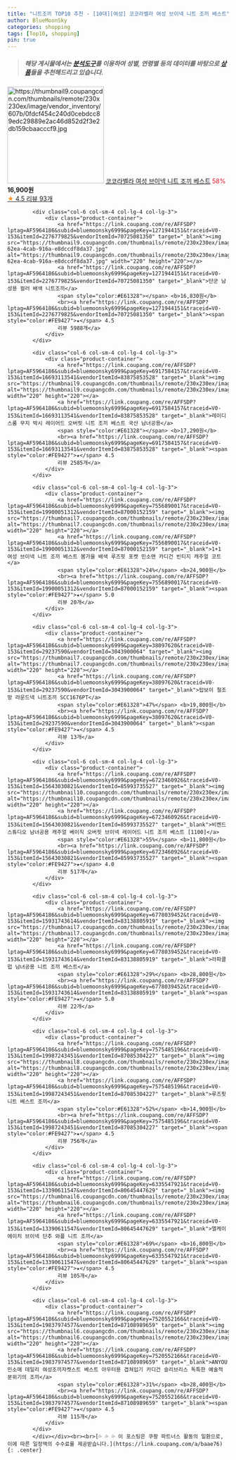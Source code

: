 ```yaml
---
title: "니트조끼 TOP10 추천 - [10대][여성] 코코라벨라 여성 브이넥 니트 조끼 베스트"
author: BlueMoonSky
categories: shopping
tags: [Top10, shopping]
pin: true
---
```


> ##### 해당 게시물에서는 [**분석도구**](https://itemscout.io/)를 이용하여 **성별**, **연령별** 등의 데이터를 바탕으로 [**상품**](https://link.coupang.com/a/baae76)들을 추천해드리고 있습니다.
<div class="container"><div class="row">
            <div class="col-6 col-sm-4 col-lg-4 col-lg-3">
                <div class="product-container">
                    <a href="https://link.coupang.com/re/AFFSDP?lptag=AF5964186&subid=bluemoonsky6999&pageKey=7572905819&traceid=V0-153&itemId=19975341128&vendorItemId=86958194265" target="_blank"><img src="https://thumbnail9.coupangcdn.com/thumbnails/remote/230x230ex/image/vendor_inventory/607b/0fdcf454c240d0cebdcc89edc29889e2ac46d852d2f3e2db159cbaacccf9.jpg" alt="https://thumbnail9.coupangcdn.com/thumbnails/remote/230x230ex/image/vendor_inventory/607b/0fdcf454c240d0cebdcc89edc29889e2ac46d852d2f3e2db159cbaacccf9.jpg" width="220" height="220"></a>
                    <a href="https://link.coupang.com/re/AFFSDP?lptag=AF5964186&subid=bluemoonsky6999&pageKey=7572905819&traceid=V0-153&itemId=19975341128&vendorItemId=86958194265" target="_blank">코코라벨라 여성 브이넥 니트 조끼 베스트</a>
                    <span style="color:#E61328">58%</span> <b>16,900원</b>
                    <br><a href="https://link.coupang.com/re/AFFSDP?lptag=AF5964186&subid=bluemoonsky6999&pageKey=7572905819&traceid=V0-153&itemId=19975341128&vendorItemId=86958194265" target="_blank"><span style="color:#FE9427">★</span> 4.5
                    리뷰 93개</a>
                </div>
            </div>
            
            <div class="col-6 col-sm-4 col-lg-4 col-lg-3">
                <div class="product-container">
                    <a href="https://link.coupang.com/re/AFFSDP?lptag=AF5964186&subid=bluemoonsky6999&pageKey=1271944151&traceid=V0-153&itemId=2276779825&vendorItemId=70725081350" target="_blank"><img src="https://thumbnail9.coupangcdn.com/thumbnails/remote/230x230ex/image/retail/images/2020/02/17/16/0/7672e5bb-62ea-4cab-916a-e8dccdf8da37.jpg" alt="https://thumbnail9.coupangcdn.com/thumbnails/remote/230x230ex/image/retail/images/2020/02/17/16/0/7672e5bb-62ea-4cab-916a-e8dccdf8da37.jpg" width="220" height="220"></a>
                    <a href="https://link.coupang.com/re/AFFSDP?lptag=AF5964186&subid=bluemoonsky6999&pageKey=1271944151&traceid=V0-153&itemId=2276779825&vendorItemId=70725081350" target="_blank">단군 남성용 컬러 배색 니트조끼</a>
                    <span style="color:#E61328"></span> <b>16,830원</b>
                    <br><a href="https://link.coupang.com/re/AFFSDP?lptag=AF5964186&subid=bluemoonsky6999&pageKey=1271944151&traceid=V0-153&itemId=2276779825&vendorItemId=70725081350" target="_blank"><span style="color:#FE9427">★</span> 4.5
                    리뷰 5988개</a>
                </div>
            </div>
            
            <div class="col-6 col-sm-4 col-lg-4 col-lg-3">
                <div class="product-container">
                    <a href="https://link.coupang.com/re/AFFSDP?lptag=AF5964186&subid=bluemoonsky6999&pageKey=6917584157&traceid=V0-153&itemId=16693113541&vendorItemId=83875853528" target="_blank"><img src="https://thumbnail9.coupangcdn.com/thumbnails/remote/230x230ex/image/vendor_inventory/8a93/0b7442a763a7247eefeb068dda1eb026ed78f622254d4fbb6b61be8de436.jpg" alt="https://thumbnail9.coupangcdn.com/thumbnails/remote/230x230ex/image/vendor_inventory/8a93/0b7442a763a7247eefeb068dda1eb026ed78f622254d4fbb6b61be8de436.jpg" width="220" height="220"></a>
                    <a href="https://link.coupang.com/re/AFFSDP?lptag=AF5964186&subid=bluemoonsky6999&pageKey=6917584157&traceid=V0-153&itemId=16693113541&vendorItemId=83875853528" target="_blank">레이디스룸 무지 박시 레이어드 오버핏 니트 조끼 베스트 국산 남녀공용</a>
                    <span style="color:#E61328"></span> <b>17,290원</b>
                    <br><a href="https://link.coupang.com/re/AFFSDP?lptag=AF5964186&subid=bluemoonsky6999&pageKey=6917584157&traceid=V0-153&itemId=16693113541&vendorItemId=83875853528" target="_blank"><span style="color:#FE9427">★</span> 4.5
                    리뷰 2585개</a>
                </div>
            </div>
            
            <div class="col-6 col-sm-4 col-lg-4 col-lg-3">
                <div class="product-container">
                    <a href="https://link.coupang.com/re/AFFSDP?lptag=AF5964186&subid=bluemoonsky6999&pageKey=7556890017&traceid=V0-153&itemId=19900051312&vendorItemId=87000152159" target="_blank"><img src="https://thumbnail7.coupangcdn.com/thumbnails/remote/230x230ex/image/vendor_inventory/b9b0/3620e3d2fdf8226e63a01cb5891ad90fe198a6af11c16375aaa84e61bae7.jpg" alt="https://thumbnail7.coupangcdn.com/thumbnails/remote/230x230ex/image/vendor_inventory/b9b0/3620e3d2fdf8226e63a01cb5891ad90fe198a6af11c16375aaa84e61bae7.jpg" width="220" height="220"></a>
                    <a href="https://link.coupang.com/re/AFFSDP?lptag=AF5964186&subid=bluemoonsky6999&pageKey=7556890017&traceid=V0-153&itemId=19900051312&vendorItemId=87000152159" target="_blank">1+1 여성 브이넥 니트 조끼 베스트 봄가을 배색 루즈핏 포켓 민소맨 카디건 빈티지 캐주얼 코트</a>
                    <span style="color:#E61328">24%</span> <b>24,900원</b>
                    <br><a href="https://link.coupang.com/re/AFFSDP?lptag=AF5964186&subid=bluemoonsky6999&pageKey=7556890017&traceid=V0-153&itemId=19900051312&vendorItemId=87000152159" target="_blank"><span style="color:#FE9427">★</span> 5.0
                    리뷰 20개</a>
                </div>
            </div>
            
            <div class="col-6 col-sm-4 col-lg-4 col-lg-3">
                <div class="product-container">
                    <a href="https://link.coupang.com/re/AFFSDP?lptag=AF5964186&subid=bluemoonsky6999&pageKey=38097620&traceid=V0-153&itemId=29237590&vendorItemId=3043900064" target="_blank"><img src="https://thumbnail7.coupangcdn.com/thumbnails/remote/230x230ex/image/vendor_inventory/cc3e/5e11c8a8870f8e808b6988bbe021ea40b4741e2b1733042f56e3189e9323.jpg" alt="https://thumbnail7.coupangcdn.com/thumbnails/remote/230x230ex/image/vendor_inventory/cc3e/5e11c8a8870f8e808b6988bbe021ea40b4741e2b1733042f56e3189e9323.jpg" width="220" height="220"></a>
                    <a href="https://link.coupang.com/re/AFFSDP?lptag=AF5964186&subid=bluemoonsky6999&pageKey=38097620&traceid=V0-153&itemId=29237590&vendorItemId=3043900064" target="_blank">탑보이 철조망 라운드넥 니트조끼 SCC1676PT</a>
                    <span style="color:#E61328">47%</span> <b>19,800원</b>
                    <br><a href="https://link.coupang.com/re/AFFSDP?lptag=AF5964186&subid=bluemoonsky6999&pageKey=38097620&traceid=V0-153&itemId=29237590&vendorItemId=3043900064" target="_blank"><span style="color:#FE9427">★</span> 4.5
                    리뷰 13개</a>
                </div>
            </div>
            
            <div class="col-6 col-sm-4 col-lg-4 col-lg-3">
                <div class="product-container">
                    <a href="https://link.coupang.com/re/AFFSDP?lptag=AF5964186&subid=bluemoonsky6999&pageKey=6723460926&traceid=V0-153&itemId=15643030821&vendorItemId=85993735527" target="_blank"><img src="https://thumbnail10.coupangcdn.com/thumbnails/remote/230x230ex/image/vendor_inventory/2c0a/083ba23ee865181c0f1d5610b9ede5edeb2ed3884194e7a6d652d02bc0af.jpg" alt="https://thumbnail10.coupangcdn.com/thumbnails/remote/230x230ex/image/vendor_inventory/2c0a/083ba23ee865181c0f1d5610b9ede5edeb2ed3884194e7a6d652d02bc0af.jpg" width="220" height="220"></a>
                    <a href="https://link.coupang.com/re/AFFSDP?lptag=AF5964186&subid=bluemoonsky6999&pageKey=6723460926&traceid=V0-153&itemId=15643030821&vendorItemId=85993735527" target="_blank">비켄드스튜디오 남녀공용 캐주얼 베이직 오버핏 브이넥 레이어드 니트 조끼 베스트 [1100]</a>
                    <span style="color:#E61328">55%</span> <b>11,800원</b>
                    <br><a href="https://link.coupang.com/re/AFFSDP?lptag=AF5964186&subid=bluemoonsky6999&pageKey=6723460926&traceid=V0-153&itemId=15643030821&vendorItemId=85993735527" target="_blank"><span style="color:#FE9427">★</span> 4.0
                    리뷰 517개</a>
                </div>
            </div>
            
            <div class="col-6 col-sm-4 col-lg-4 col-lg-3">
                <div class="product-container">
                    <a href="https://link.coupang.com/re/AFFSDP?lptag=AF5964186&subid=bluemoonsky6999&pageKey=6778039452&traceid=V0-153&itemId=15931743614&vendorItemId=83138805919" target="_blank"><img src="https://thumbnail7.coupangcdn.com/thumbnails/remote/230x230ex/image/vendor_inventory/8ac6/dfa4f418459e6c871b48e6a117a02589afb6b132117f48eae78ce7f75c4a.jpg" alt="https://thumbnail7.coupangcdn.com/thumbnails/remote/230x230ex/image/vendor_inventory/8ac6/dfa4f418459e6c871b48e6a117a02589afb6b132117f48eae78ce7f75c4a.jpg" width="220" height="220"></a>
                    <a href="https://link.coupang.com/re/AFFSDP?lptag=AF5964186&subid=bluemoonsky6999&pageKey=6778039452&traceid=V0-153&itemId=15931743614&vendorItemId=83138805919" target="_blank">라파클럽 남녀공용 니트 조끼 베스트</a>
                    <span style="color:#E61328">29%</span> <b>28,800원</b>
                    <br><a href="https://link.coupang.com/re/AFFSDP?lptag=AF5964186&subid=bluemoonsky6999&pageKey=6778039452&traceid=V0-153&itemId=15931743614&vendorItemId=83138805919" target="_blank"><span style="color:#FE9427">★</span> 5.0
                    리뷰 22개</a>
                </div>
            </div>
            
            <div class="col-6 col-sm-4 col-lg-4 col-lg-3">
                <div class="product-container">
                    <a href="https://link.coupang.com/re/AFFSDP?lptag=AF5964186&subid=bluemoonsky6999&pageKey=7575485196&traceid=V0-153&itemId=19987243451&vendorItemId=87085304227" target="_blank"><img src="https://thumbnail8.coupangcdn.com/thumbnails/remote/230x230ex/image/vendor_inventory/4ded/5abafb4d61f1d075d821d4c71e828a10edc32ea9f8ed1c3e6376dd5e0f5c.jpg" alt="https://thumbnail8.coupangcdn.com/thumbnails/remote/230x230ex/image/vendor_inventory/4ded/5abafb4d61f1d075d821d4c71e828a10edc32ea9f8ed1c3e6376dd5e0f5c.jpg" width="220" height="220"></a>
                    <a href="https://link.coupang.com/re/AFFSDP?lptag=AF5964186&subid=bluemoonsky6999&pageKey=7575485196&traceid=V0-153&itemId=19987243451&vendorItemId=87085304227" target="_blank">루즈핏 니트 베스트 조끼</a>
                    <span style="color:#E61328">52%</span> <b>14,900원</b>
                    <br><a href="https://link.coupang.com/re/AFFSDP?lptag=AF5964186&subid=bluemoonsky6999&pageKey=7575485196&traceid=V0-153&itemId=19987243451&vendorItemId=87085304227" target="_blank"><span style="color:#FE9427">★</span> 4.5
                    리뷰 756개</a>
                </div>
            </div>
            
            <div class="col-6 col-sm-4 col-lg-4 col-lg-3">
                <div class="product-container">
                    <a href="https://link.coupang.com/re/AFFSDP?lptag=AF5964186&subid=bluemoonsky6999&pageKey=6335547921&traceid=V0-153&itemId=13390611547&vendorItemId=80645447629" target="_blank"><img src="https://thumbnail6.coupangcdn.com/thumbnails/remote/230x230ex/image/rs_quotation_api/8ihk2zp0/79b609ca5a7e433e8d46f2a4e18540ef.jpg" alt="https://thumbnail6.coupangcdn.com/thumbnails/remote/230x230ex/image/rs_quotation_api/8ihk2zp0/79b609ca5a7e433e8d46f2a4e18540ef.jpg" width="220" height="220"></a>
                    <a href="https://link.coupang.com/re/AFFSDP?lptag=AF5964186&subid=bluemoonsky6999&pageKey=6335547921&traceid=V0-153&itemId=13390611547&vendorItemId=80645447629" target="_blank">엘케이에이치 브이넥 단추 와플 니트 조끼</a>
                    <span style="color:#E61328">69%</span> <b>16,800원</b>
                    <br><a href="https://link.coupang.com/re/AFFSDP?lptag=AF5964186&subid=bluemoonsky6999&pageKey=6335547921&traceid=V0-153&itemId=13390611547&vendorItemId=80645447629" target="_blank"><span style="color:#FE9427">★</span> 4.5
                    리뷰 105개</a>
                </div>
            </div>
            
            <div class="col-6 col-sm-4 col-lg-4 col-lg-3">
                <div class="product-container">
                    <a href="https://link.coupang.com/re/AFFSDP?lptag=AF5964186&subid=bluemoonsky6999&pageKey=7520552166&traceid=V0-153&itemId=19837974577&vendorItemId=87108989659" target="_blank"><img src="https://thumbnail6.coupangcdn.com/thumbnails/remote/230x230ex/image/vendor_inventory/2611/03a23c1b5f7bcee533991d7d2a9ea03fd920ed58525cd7e7ebc8ccca1708.jpg" alt="https://thumbnail6.coupangcdn.com/thumbnails/remote/230x230ex/image/vendor_inventory/2611/03a23c1b5f7bcee533991d7d2a9ea03fd920ed58525cd7e7ebc8ccca1708.jpg" width="220" height="220"></a>
                    <a href="https://link.coupang.com/re/AFFSDP?lptag=AF5964186&subid=bluemoonsky6999&pageKey=7520552166&traceid=V0-153&itemId=19837974577&vendorItemId=87108989659" target="_blank">ANYOU 민소매 데일리 여성조끼자켓스트 베스트 아우터용 겹쳐입기 카디건 슬리브리스 독특한 예술적 분위기의 조끼</a>
                    <span style="color:#E61328">31%</span> <b>28,400원</b>
                    <br><a href="https://link.coupang.com/re/AFFSDP?lptag=AF5964186&subid=bluemoonsky6999&pageKey=7520552166&traceid=V0-153&itemId=19837974577&vendorItemId=87108989659" target="_blank"><span style="color:#FE9427">★</span> 4.5
                    리뷰 115개</a>
                </div>
            </div>
            </div></div><br><br>[💦 💦 💦 이 포스팅은 쿠팡 파트너스 활동의 일환으로, 이에 따른 일정액의 수수료를 제공받습니다.](https://link.coupang.com/a/baae76){: .center}